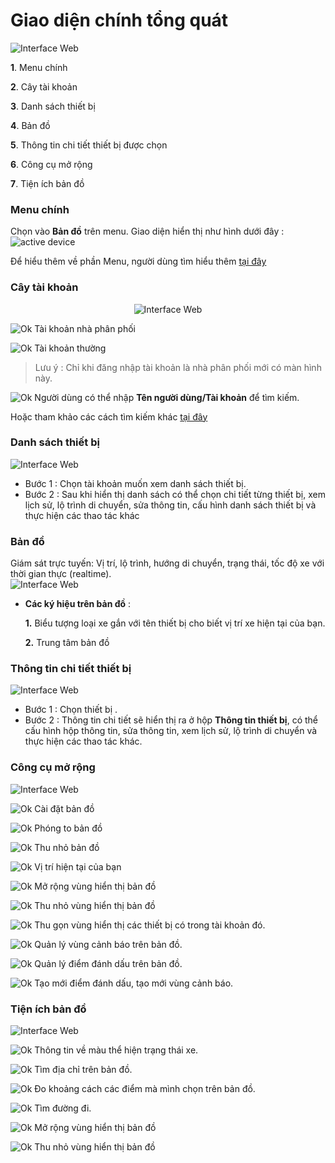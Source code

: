 # Giao diện chính tổng quát

<span style="display:block;text-align:left">![Interface Web](/docs/assets/images/web-interface/map/Workspace-overview.png)

**1**. Menu chính

**2**. Cây tài khoản 

**3**. Danh sách thiết bị

**4**. Bản đồ

**5**. Thông tin chi tiết thiết bị được chọn

**6**. Công cụ mở rộng

**7**. Tiện ích bản đồ


### Menu chính
 Chọn vào **Bản đồ** trên menu. Giao diện hiển thị như hình dưới đây :
<span style="display:block;text-align:left">![active device ](/docs/assets/images/web-interface/map/search-map.png)

Để hiểu thêm về phần Menu, người dùng tìm hiểu thêm [tại đây](/vi/modules/get-started/#menu) <div id="menu">


### Cây tài khoản

<span style="display:block; text-align:center">![Interface Web](/docs/assets/images/web-interface//map/search-account-level.png)

<span class="icon-left svg-filter-distributor">![Ok](/docs/assets/images/web-interface/icon/SVG/user-tie.svg) Tài khoản nhà phân phối


<span class="icon-left svg-filter-user">![Ok](/docs/assets/images/web-interface/icon/SVG/user1.svg) Tài khoản thường
> Lưu ý : Chỉ khi đăng nhập tài khoản là nhà phân phối mới có màn hình này.

<span class="icon-left svg-filter-serch">![Ok](/docs/assets/images/web-interface/icon/SVG/search.svg)  Người dùng có thể nhập **Tên người dùng/Tài khoản** để tìm kiếm.

 Hoặc tham khảo các cách tìm kiếm khác [tại đây](/vi/modules/web-interface/users/account-management/?id=_1-t%c3%acm-ki%e1%ba%bfm-t%c3%a0i-kho%e1%ba%a3n) 


### Danh sách thiết bị 
<span style="display:block;text-align:left">![Interface Web](/docs/assets/images/web-interface/map/list-device-map-2.png)

- Bước 1 : Chọn tài khoản muốn xem danh sách thiết bị.
- Bước 2 : Sau khi hiển thị danh sách có thể chọn chi tiết từng thiết bị, xem lịch sử, lộ trình di chuyển, sửa thông tin, cấu hình danh sách thiết bị và thực hiện các thao tác khác

### Bản đồ
Giám sát trực tuyến: Vị trí, lộ trình, hướng di chuyển, trạng thái, tốc độ xe với thời gian thực (realtime).
<span style="display:block;text-align:left">![Interface Web](/docs/assets/images/web-interface/map/symbols-on-the-map.png)

* **Các ký hiệu trên bản đồ** :

    **1.** Biểu tượng loại xe gắn với tên thiết bị cho biết vị trí xe hiện tại của bạn.

    **2.** Trung tâm bản đồ

### Thông tin chi tiết thiết bị 
<span style="display:block;text-align:left">![Interface Web](/docs/assets/images/web-interface/map/box-infomation-device.png)

- Bước 1 : Chọn thiết bị .
- Bước 2 : Thông tin chi tiết sẽ hiển thị ra ở hộp **Thông tin thiết bị**, có thể cấu hình hộp thông tin, sửa thông tin, xem lịch sử, lộ trình di chuyển và thực hiện các thao tác khác.

### Công cụ mở rộng
<span style="display:block;text-align:left">![Interface Web](/docs/assets/images/web-interface/map/map-tool.png)

<span class="icon-left ">![Ok](/docs/assets/images/web-interface/icon/SVG/icons8-gear.svg) Cài đặt bản đồ

<span class="icon-left svg-filter-info">![Ok](/docs/assets/images/web-interface/icon/SVG/plus-circle.svg) Phóng to bản đồ

 <span class="icon-left svg-filter-info">![Ok](/docs/assets/images/web-interface/icon/SVG/minus-circle.svg) Thu nhỏ bản đồ

 <span class="icon-left svg-filter-info">![Ok](/docs/assets/images/web-interface/icon/SVG/location.svg) Vị trí hiện tại của bạn

 <span class="icon-left svg-filter-info">![Ok](/docs/assets/images/web-interface/icon/SVG/full-screen.svg) Mở rộng vùng hiển thị bản đồ

 <span class="icon-left svg-filter-info">![Ok](/docs/assets/images/web-interface/icon/SVG/normal-screen.svg) Thu nhỏ vùng hiển thị bản đồ

<span class="icon-left svg-filter-info">![Ok](/docs/assets/images/web-interface/icon/SVG/direction-arrow-fit.svg) Thu gọn vùng hiển thị các  thiết bị có trong tài khoản đó.

<span class="icon-left svg-filter-info">![Ok](/docs/assets/images/web-interface/icon/SVG/pentagon.svg) Quản lý vùng cảnh báo trên bản đồ.

<span class="icon-left svg-filter-info">![Ok](/docs/assets/images/web-interface/icon/SVG/map-marked.svg) Quản lý điểm đánh dấu trên bản đồ.

<span class="icon-left svg-filter-info">![Ok](/docs/assets/images/web-interface/icon/SVG/plus-square.svg) Tạo mới điểm đánh dấu, tạo mới vùng cảnh báo.
 
 ### Tiện ích bản đồ
<span style="display:block;text-align:left">![Interface Web](/docs/assets/images/web-interface/map/map-widget.png)

<span class="icon-left svg-filter-info">![Ok](/docs/assets/images/web-interface/icon/SVG/info-circle.svg) Thông tin về màu thể hiện trạng thái xe. 

<span class="icon-left svg-filter-serch">![Ok](/docs/assets/images/web-interface/icon/SVG/search.svg)  Tìm địa chỉ trên bản đồ.

<span class="icon-left svg-filter-serch">![Ok](/docs/assets/images/web-interface/icon/SVG/ruler.svg)  Đo khoảng cách các điểm mà mình chọn trên bản đồ.

<span class="icon-left svg-filter-serch">![Ok](/docs/assets/images/web-interface/icon/SVG/directions.svg)  Tìm đường đi.

<span class="icon-left svg-filter-info">![Ok](/docs/assets/images/web-interface/icon/SVG/full-screen.svg) Mở rộng vùng hiển thị bản đồ

 <span class="icon-left svg-filter-info">![Ok](/docs/assets/images/web-interface/icon/SVG/normal-screen.svg) Thu nhỏ vùng hiển thị bản đồ






























